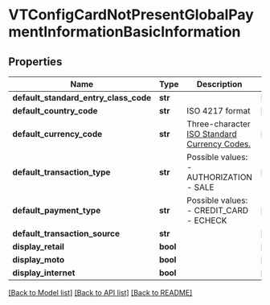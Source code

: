 # VTConfigCardNotPresentGlobalPaymentInformationBasicInformation

## Properties
Name | Type | Description | Notes
------------ | ------------- | ------------- | -------------
**default_standard_entry_class_code** | **str** |  | [optional] 
**default_country_code** | **str** | ISO 4217 format | [optional] 
**default_currency_code** | **str** | Three-character [ISO Standard Currency Codes.](http://apps.cybersource.com/library/documentation/sbc/quickref/currencies.pdf) | [optional] 
**default_transaction_type** | **str** | Possible values: - AUTHORIZATION - SALE | [optional] 
**default_payment_type** | **str** | Possible values: - CREDIT_CARD - ECHECK | [optional] 
**default_transaction_source** | **str** |  | [optional] 
**display_retail** | **bool** |  | [optional] 
**display_moto** | **bool** |  | [optional] 
**display_internet** | **bool** |  | [optional] 

[[Back to Model list]](../README.md#documentation-for-models) [[Back to API list]](../README.md#documentation-for-api-endpoints) [[Back to README]](../README.md)


